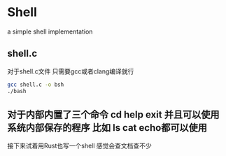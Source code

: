 # Shell
a simple shell implementation

## shell.c  
对于shell.c文件 只需要gcc或者clang编译就行
```bash
gcc shell.c -o bsh
./bash
```

对于内部内置了三个命令 cd help exit 并且可以使用系统内部保存的程序 比如 ls cat echo都可以使用
---
接下来试着用Rust也写一个shell 感觉会查文档查不少
